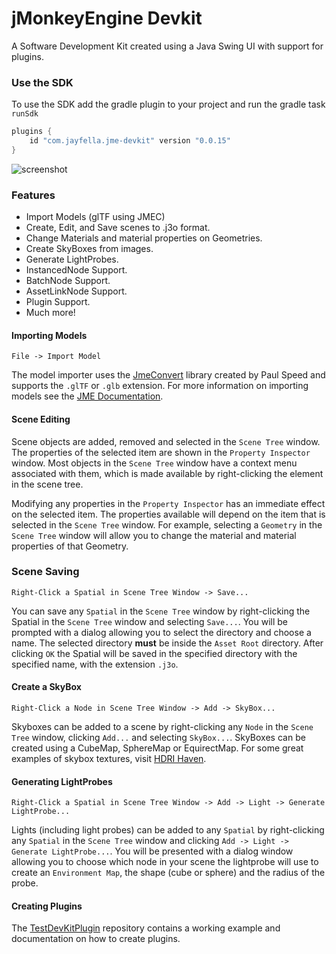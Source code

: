 jMonkeyEngine Devkit
===

A Software Development Kit created using a Java Swing UI with support for plugins.

### Use the SDK
To use the SDK add the gradle plugin to your project and run the gradle task `runSdk`

```groovy
plugins {
    id "com.jayfella.jme-devkit" version "0.0.15"
}
```

![screenshot](https://i.imgur.com/t7HFH50.png)

### Features
- Import Models (glTF using JMEC)
- Create, Edit, and Save scenes to .j3o format.
- Change Materials and material properties on Geometries.
- Create SkyBoxes from images.
- Generate LightProbes.
- InstancedNode Support.
- BatchNode Support.
- AssetLinkNode Support.
- Plugin Support.
- Much more!

#### Importing Models
```
File -> Import Model
```

The model importer uses the [JmeConvert](https://github.com/Simsilica/JmeConvert) library created by Paul Speed and
supports the `.glTF` or `.glb` extension. For more information on importing models see the
 [JME Documentation](https://wiki.jmonkeyengine.org/docs/3.3/tutorials/how-to/modeling/blender/blender_gltf.html#import-structure).
 
 #### Scene Editing
 Scene objects are added, removed and selected in the `Scene Tree` window. The properties of the selected item are shown
 in the `Property Inspector` window. Most objects in the `Scene Tree` window have a context menu associated with them,
 which is made available by right-clicking the element in the scene tree.
 
 Modifying any properties in the `Property Inspector` has an immediate effect on the selected item. The properties
 available will depend on the item that is selected in the `Scene Tree` window. For example, selecting a `Geometry`
 in the `Scene Tree` window will allow you to change the material and material properties of that Geometry.
 
 ### Scene Saving
 ```
Right-Click a Spatial in Scene Tree Window -> Save...
```
 You can save any `Spatial` in the `Scene Tree` window by right-clicking the Spatial in the `Scene Tree` window and
 selecting `Save...`. You will be prompted with a dialog allowing you to select the directory and choose a name.
 The selected directory **must** be inside the `Asset Root` directory. After clicking `OK` the Spatial will be saved
 in the specified directory with the specified name, with the extension `.j3o`.
 
 #### Create a SkyBox
 ```
Right-Click a Node in Scene Tree Window -> Add -> SkyBox...
```
Skyboxes can be added to a scene by right-clicking any `Node` in the `Scene Tree` window, clicking `Add...` and
selecting `SkyBox...`. SkyBoxes can be created using a CubeMap, SphereMap or EquirectMap. For some great examples of
 skybox textures, visit [HDRI Haven](https://hdrihaven.com/hdris/).

#### Generating LightProbes
```
Right-Click a Spatial in Scene Tree Window -> Add -> Light -> Generate LightProbe...
```
Lights (including light probes) can be added to any `Spatial` by right-clicking any `Spatial` in the `Scene Tree`
window and clicking `Add -> Light -> Generate LightProbe...`. You will be presented with a dialog window allowing you
to choose which node in your scene the lightprobe will use to create an `Environment Map`, the shape (cube or sphere)
and the radius of the probe.

#### Creating Plugins
The [TestDevKitPlugin](https://github.com/jayfella/TestDevkitPlugin) repository contains a working example and
documentation on how to create plugins. 